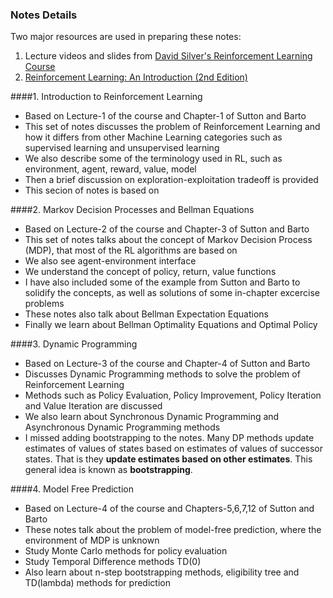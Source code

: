 ### Notes Details
Two major resources are used in preparing these notes:
1. Lecture videos and slides from [David Silver's Reinforcement Learning Course](https://www.davidsilver.uk/teaching/)<br/>
2. [Reinforcement Learning: An Introduction (2nd Edition)](http://incompleteideas.net/book/RLbook2018.pdf)

####1. Introduction to Reinforcement Learning
- Based on Lecture-1 of the course and Chapter-1 of Sutton and Barto
- This set of notes discusses the problem of Reinforcement Learning and how it differs from other Machine Learning categories such as supervised learning and unsupervised learning
- We also describe some of the terminology used in RL, such as environment, agent, reward, value, model
- Then a brief discussion on exploration-exploitation tradeoff is provided
- This secion of notes is based on

####2. Markov Decision Processes and Bellman Equations
- Based on Lecture-2 of the course and Chapter-3 of Sutton and Barto
- This set of notes talks about the concept of Markov Decision Process (MDP), that most of the RL algorithms are based on
- We also see agent-environment interface
- We understand the concept of policy, return, value functions
- I have also included some of the example from Sutton and Barto to solidify the concepts, as well as solutions of some in-chapter excercise problems
- These notes also talk about Bellman Expectation Equations
- Finally we learn about Bellman Optimality Equations and Optimal Policy

####3. Dynamic Programming
- Based on Lecture-3 of the course and Chapter-4 of Sutton and Barto
- Discusses Dynamic Programming methods to solve the problem of Reinforcement Learning
- Methods such as Policy Evaluation, Policy Improvement, Policy Iteration and Value Iteration are discussed
- We also learn about Synchronous Dynamic Programming and Asynchronous Dynamic Programming methods
- I missed adding bootstrapping to the notes. Many DP methods update estimates of values of states based on estimates of values of successor states. That is they **update estimates based on other estimates**. This general idea is known as **bootstrapping**.

####4. Model Free Prediction
- Based on Lecture-4 of the course and Chapters-5,6,7,12 of Sutton and Barto
- These notes talk about the problem of model-free prediction, where the environment of MDP is unknown
- Study Monte Carlo methods for policy evaluation
- Study Temporal Difference methods TD(0)
- Also learn about n-step bootstrapping methods, eligibility tree and TD(lambda) methods for prediction
